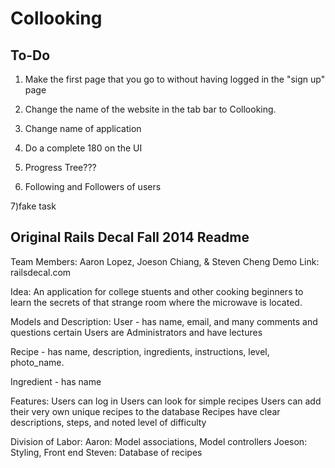 Collooking
==========

To-Do
-----
1) Make the first page that you go to without having logged in the "sign up" page

2) Change the name of the website in the tab bar to Collooking.

3) Change name of application

4) Do a complete 180 on the UI

5) Progress Tree???

6) Following and Followers of users

7)fake task


Original Rails Decal Fall 2014 Readme
-------------------------------------

Team Members: Aaron Lopez, Joeson Chiang, & Steven Cheng
Demo Link: railsdecal.com

Idea: An application for college stuents and other cooking beginners to learn the secrets of that strange room where the microwave is located.

Models and Description:
User - has name, email, and many comments and questions
certain Users are Administrators and have lectures

Recipe - has name, description, ingredients, instructions, level, photo_name.

Ingredient - has name

Features:
Users can log in
Users can look for simple recipes
Users can add their very own unique recipes to the database
Recipes have clear descriptions, steps, and noted level of difficulty

Division of Labor:
Aaron: Model associations, Model controllers
Joeson: Styling, Front end
Steven: Database of recipes
